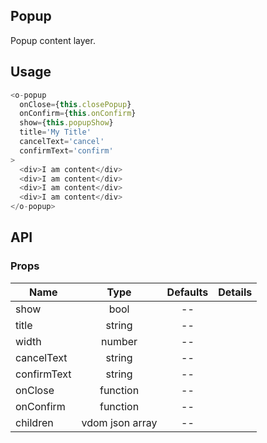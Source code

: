 ## Popup  

Popup content layer.

## Usage

```js
<o-popup
  onClose={this.closePopup}
  onConfirm={this.onConfirm}
  show={this.popupShow}
  title='My Title'
  cancelText='cancel'
  confirmText='confirm'
>
  <div>I am content</div>
  <div>I am content</div>
  <div>I am content</div>
  <div>I am content</div>
</o-popup>
```

## API

### Props

|  **Name**  | **Type**        | **Defaults**  | **Details**  |
| ------------- |:-------------:|:-----:|:-------------:|
| show  | bool |   --    |           |
| title  | string |   --    |           |
| width  | number |   --    |           |
| cancelText  | string |   --    |           |
| confirmText  | string |   --    |           |
| onClose  |function |    --   |           |
| onConfirm  | function |    --   |           |
| children  | vdom json array |    --   |           |